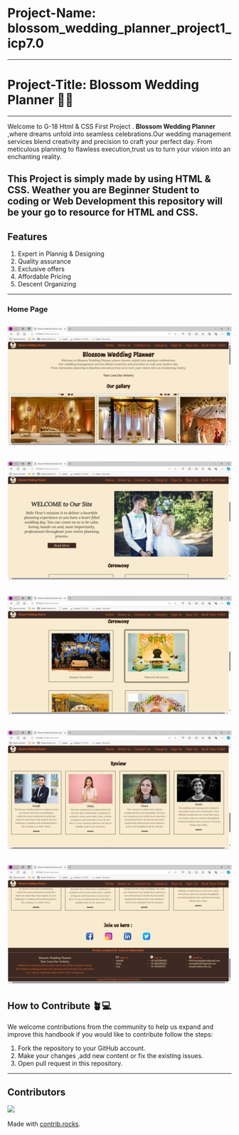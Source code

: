 # Project-Name: blossom_wedding_planner_project1_icp7.0

---
# Project-Title: Blossom Wedding Planner 💞✨

---
Welcome to G-18 Html & CSS First Project . **Blossom Wedding Planner** ,where dreams unfold into seamless celebrations.Our wedding management services blend creativity and precision to craft your perfect day. From meticulous planning to flawless execution,trust us to turn your vision into an enchanting reality.

This Project is simply made by using HTML & CSS. Weather you are Beginner Student to coding or Web Development this repository will be your go to resource for HTML and CSS.
---
## Features
1. Expert in Plannig & Designing
2. Quality assurance
3. Exclusive offers
4. Affordable Pricing
5. Descent Organizing
---
### Home Page
![Home Page](./img/home-ss.png)
---
![Home Page](./img/home2-ss.png)
---
![Home Page](./img/home3-ss.png)
---
![Home Page](./img/home4-ss.png)
---
![Home Page](./img/home5-ss.png)
---

## How to Contribute 🪴💻

We welcome contributions from the community to help us expand and improve this handbook if you would like to contribute follow the steps:

1. Fork the repository to your GitHub account.
2. Make your changes ,add new content or fix the existing issues.
3. Open pull request in this repository.

---
## Contributors

<a href="https://github.com/rutu-jadhav1/blossom_wedding_planner_project1_icp7.0/graphs/contributors">
  <img src="https://contrib.rocks/image?repo=rutu-jadhav1/blossom_wedding_planner_project1_icp7.0" />
</a>

Made with [contrib.rocks](https://contrib.rocks).
  




















